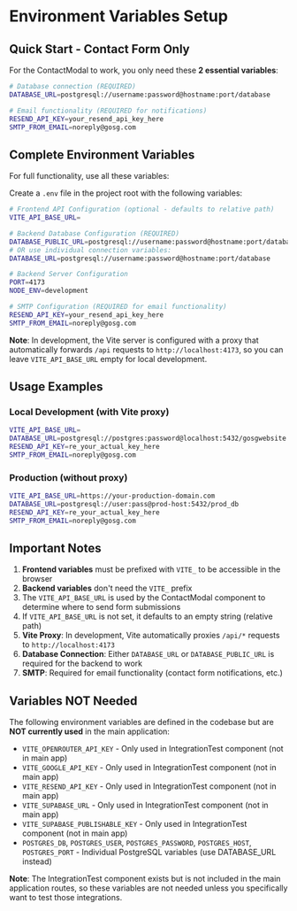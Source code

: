 # Environment Variables Setup

## Quick Start - Contact Form Only

For the ContactModal to work, you only need these **2 essential variables**:

```bash
# Database connection (REQUIRED)
DATABASE_URL=postgresql://username:password@hostname:port/database

# Email functionality (REQUIRED for notifications)
RESEND_API_KEY=your_resend_api_key_here
SMTP_FROM_EMAIL=noreply@gosg.com
```

## Complete Environment Variables

For full functionality, use all these variables:

Create a `.env` file in the project root with the following variables:

```bash
# Frontend API Configuration (optional - defaults to relative path)
VITE_API_BASE_URL=

# Backend Database Configuration (REQUIRED)
DATABASE_PUBLIC_URL=postgresql://username:password@hostname:port/database
# OR use individual connection variables:
DATABASE_URL=postgresql://username:password@hostname:port/database

# Backend Server Configuration
PORT=4173
NODE_ENV=development

# SMTP Configuration (REQUIRED for email functionality)
RESEND_API_KEY=your_resend_api_key_here
SMTP_FROM_EMAIL=noreply@gosg.com
```

**Note**: In development, the Vite server is configured with a proxy that automatically forwards `/api` requests to `http://localhost:4173`, so you can leave `VITE_API_BASE_URL` empty for local development.

## Usage Examples

### Local Development (with Vite proxy)
```bash
VITE_API_BASE_URL=
DATABASE_URL=postgresql://postgres:password@localhost:5432/gosgwebsite
RESEND_API_KEY=re_your_actual_key_here
SMTP_FROM_EMAIL=noreply@gosg.com
```

### Production (without proxy)
```bash
VITE_API_BASE_URL=https://your-production-domain.com
DATABASE_URL=postgresql://user:pass@prod-host:5432/prod_db
RESEND_API_KEY=re_your_actual_key_here
SMTP_FROM_EMAIL=noreply@gosg.com
```

## Important Notes

1. **Frontend variables** must be prefixed with `VITE_` to be accessible in the browser
2. **Backend variables** don't need the `VITE_` prefix
3. The `VITE_API_BASE_URL` is used by the ContactModal component to determine where to send form submissions
4. If `VITE_API_BASE_URL` is not set, it defaults to an empty string (relative path)
5. **Vite Proxy**: In development, Vite automatically proxies `/api/*` requests to `http://localhost:4173`
6. **Database Connection**: Either `DATABASE_URL` or `DATABASE_PUBLIC_URL` is required for the backend to work
7. **SMTP**: Required for email functionality (contact form notifications, etc.)

## Variables NOT Needed

The following environment variables are defined in the codebase but are **NOT currently used** in the main application:

- `VITE_OPENROUTER_API_KEY` - Only used in IntegrationTest component (not in main app)
- `VITE_GOOGLE_API_KEY` - Only used in IntegrationTest component (not in main app)  
- `VITE_RESEND_API_KEY` - Only used in IntegrationTest component (not in main app)
- `VITE_SUPABASE_URL` - Only used in IntegrationTest component (not in main app)
- `VITE_SUPABASE_PUBLISHABLE_KEY` - Only used in IntegrationTest component (not in main app)
- `POSTGRES_DB`, `POSTGRES_USER`, `POSTGRES_PASSWORD`, `POSTGRES_HOST`, `POSTGRES_PORT` - Individual PostgreSQL variables (use DATABASE_URL instead)

**Note**: The IntegrationTest component exists but is not included in the main application routes, so these variables are not needed unless you specifically want to test those integrations.
